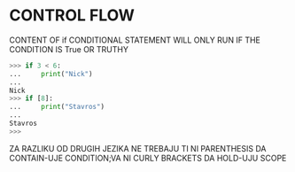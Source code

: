 # CONTROL FLOW

CONTENT OF if CONDITIONAL STATEMENT WILL ONLY RUN IF THE CONDITION IS True OR TRUTHY

```py
>>> if 3 < 6:
...     print("Nick")
... 
Nick
>>> if [8]:
...     print("Stavros")
... 
Stavros
>>> 
```

ZA RAZLIKU OD DRUGIH JEZIKA NE TREBAJU TI NI PARENTHESIS DA CONTAIN-UJE CONDITION;VA NI CURLY BRACKETS DA HOLD-UJU SCOPE

